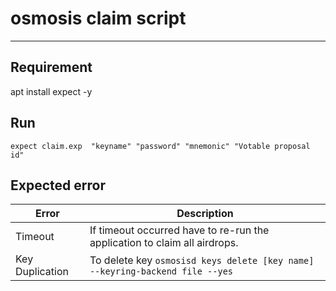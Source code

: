 # osmosis claim script

----

## Requirement

apt install expect -y

## Run

`expect claim.exp  "keyname" "password" "mnemonic" "Votable proposal id"`

## Expected error

|Error          |Description|
|---------------|-----------|
|Timeout        |If timeout occurred have to re-run the application to claim all airdrops.|
|Key Duplication|To delete key `osmosisd keys delete [key name] --keyring-backend file --yes`|





